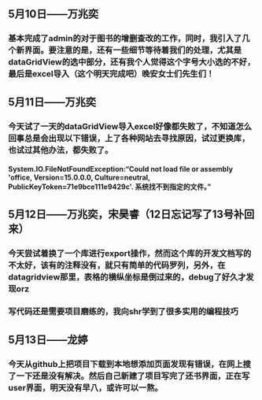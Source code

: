 ## 5月10日——万兆奕
### 基本完成了admin的对于图书的增删查改的工作，同时，我引入了几个新界面。要注意的是，还有一些细节等待着我们的处理，尤其是dataGridView的选中部分，还有我个人觉得这个字号大小选的不好，最后是excel导入（这个明天完成吧）晚安女士们先生们！

## 5月11日——万兆奕
### 今天试了一天的dataGridView导入excel好像都失败了，不知道怎么回事总是会出现以下错误，上了各种网站去寻找原因，试过更换库，也试过其他办法，都失败了。
#### System.IO.FileNotFoundException:“Could not load file or assembly 'office, Version=15.0.0.0, Culture=neutral, PublicKeyToken=71e9bce111e9429c'. 系统找不到指定的文件。”

## 5月12日——万兆奕，宋昊睿（12日忘记写了13号补回来）
### 今天尝试着换了一个库进行export操作，然而这个库的开发文档写的不太好，该有的注释没有，就只有简单的代码罗列，另外，在datagridview那里，表格的横纵坐标是倒过来的，debug了好久才发现orz
### 写代码还是需要项目磨练的，我向shr学到了很多实用的编程技巧

## 5月13日——龙婷
### 今天从github上把项目下载到本地想添加页面发现有错误，在网上搜了一下还是没有解决。然后自己新建了项目写完了还书界面，正在写user界面，明天没有早八，或许可以一熬。
